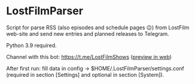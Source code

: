 # LostFilmParser

Script for parse RSS (also episodes and schedule pages :wink:) from LostFilm web-site and send new entries and planned releases to Telegram.

Python 3.9 required.

Channel with this bot: https://t.me/LostFilmShows ([preview in web](https://t.me/s/LostFilmShows))

After first run: fill data in config → $HOME/.LostFilmParser/settings.conf (required in section [Settings] and optional in section [System]).
